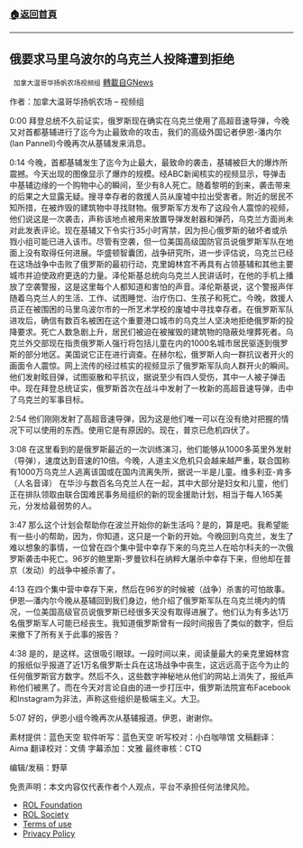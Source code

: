 ###  [:house:返回首頁](https://github.com/ourhimalayas/txt)
---


## 俄要求马里乌波尔的乌克兰人投降遭到拒绝
` 加拿大温哥华扬帆农场视频组` [轉載自GNews](https://gnews.org/zh-hans/2241212/)

作者：加拿大温哥华扬帆农场 – 视频组

0:00
拜登总统不久前证实，俄罗斯现在确实在乌克兰使用了高超音速导弹，今晚又对首都基辅进行了迄今为止最致命的攻击，我们的高级外国记者伊恩-潘内尔(Ian Pannell)今晚再次从基辅发来消息。

0:14
今晚，首都基辅发生了迄今为止最大，最致命的袭击，基辅被巨大的爆炸所震撼。今天出现的图像显示了爆炸的规模。经ABC新闻核实的视频显示，导弹击中基辅边缘的一个购物中心的瞬间，至少有8人死亡。随着黎明的到来，袭击带来的后果之大显露无疑。搜寻幸存者的救援人员从废墟中拉出受害者。附近的居民不知所措，在被炸毁的建筑物中寻找财物。俄罗斯军方发布了这段令人震惊的视频，他们说这是一次袭击，声称该地点被用来放置导弹发射器和弹药，乌克兰方面尚未对此发表评论。现在基辅又下令实行35小时宵禁，因为担心俄罗斯的破坏者或杀戮小组可能已进入该市。尽管有空袭，但一位美国高级国防官员说俄罗斯军队在地面上没有取得任何进展。华盛顿智囊团，战争研究所，进一步评估说，乌克兰已经在这场战争中击败了俄罗斯的最初行动，克里姆林宫不再具有占领基辅和其他主要城市并迫使政府更迭的力量。泽伦斯基总统向乌克兰人民讲话时，在他的手机上播放了空袭警报，这是这里每个人都知道和害怕的声音。泽伦斯基说，这个警报声伴随着乌克兰人的生活、工作、试图睡觉、治疗伤口、生孩子和死亡。今晚，救援人员正在被围困的马里乌波尔市的一所艺术学校的废墟中寻找幸存者。在俄罗斯军队进攻后，确信有数百名被困在这个重要港口城市的乌克兰人坚决地拒绝俄罗斯的投降要求。死亡人数急剧上升，居民们被迫在被摧毁的建筑物的隐蔽处埋葬死者。乌克兰外交部现在指责俄罗斯人强行将包括儿童在内的1000名城市居民驱逐到俄罗斯的部分地区。美国说它正在进行调查。在赫尔松，俄罗斯人向一群抗议者开火的画面令人震惊。网上流传的经过核实的视频显示了俄罗斯军队向人群开火的瞬间。他们发射眩目弹，试图驱散和平抗议，据说至少有四人受伤，其中一人被子弹击中。现在拜登总统证实，俄罗斯首次在战斗中发射了一枚新的高超音速导弹，击中了乌克兰的军事目标。

2:54
他们刚刚发射了高超音速导弹，因为这是他们唯一可以在没有绝对把握的情况下可以使用的东西。使用它是有原因的。现在，普京已危机四伏了。

3:08
在这里看到的是俄罗斯最近的一次训练演习，他们能够从1000多英里外发射（导弹），速度达到音速的10倍。今晚，人道主义危机只会越来越严重，联合国称有1000万乌克兰人逃离该国或在国内流离失所，据说一半是儿童。维多利亚-肯多（人名音译） 在华沙与数百名乌克兰人在一起，其中大部分是妇女和儿童，他们正在排队领取由联合国难民事务局组织的新的现金援助计划，相当于每人165美元，分发给最弱势的人。

3:47
那么这个计划会帮助你在波兰开始你的新生活吗？是的，算是吧。我希望能有一些小的帮助，因为，你知道，这只是一个新的开始。今晚回到乌克兰，发生了难以想象的事情，一位曾在四个集中营中幸存下来的乌克兰人在哈尔科夫的一次俄罗斯袭击中死亡。96岁的鲍里斯-罗曼钦科在纳粹大屠杀中幸存下来，但他却在普京（发动）的战争中被杀害了。

4:13
在四个集中营中幸存下来，然后在96岁的时候被（战争）杀害的可怕故事。伊恩—潘内尔今晚从基辅回到我们身边，他介绍了俄罗斯军队在乌克兰境内的情况，一位美国高级官员说俄罗斯已经很多天没有取得进展了。他们认为有多达1万名俄罗斯军人可能已经丧生。我知道俄罗斯曾有一段时间报告了类似的数字，但后来撤下了所有关于此事的报告？

4:38
是的，是这样。这很吸引眼球。一段时间以来，阅读量最大的亲克里姆林宫的报纸似乎报道了近1万名俄罗斯士兵在这场战争中丧生，这远远高于迄今为止的任何俄罗斯官方数字。然后不久，这些数字神秘地从他们的网站上消失了，报纸声称他们被黑了。而在今天对言论自由的进一步打压中，俄罗斯法院宣布Facebook和Instagram为非法，声称这些组织是极端主义。大卫。

5:07
好的，伊恩小组今晚再次从基辅报道。伊恩，谢谢你。

素材提供：蓝色天空
软件听写：蓝色天空
听写校对：小白咖啡馆
文稿翻译：Aima
翻译校对：文倩
字幕添加：文雅
最终审核：CTQ

编辑/发稿：野草

 

免责声明：本文内容仅代表作者个人观点，平台不承担任何法律风险。

- [ROL Foundation](https://rolfoundation.org/)
- [ROL Society](https://rolsociety.org/)
- [Terms of use](https://gnews.org/terms-of-use-3/)
- [Privacy Policy](https://gnews.org/privacy-policy/)
